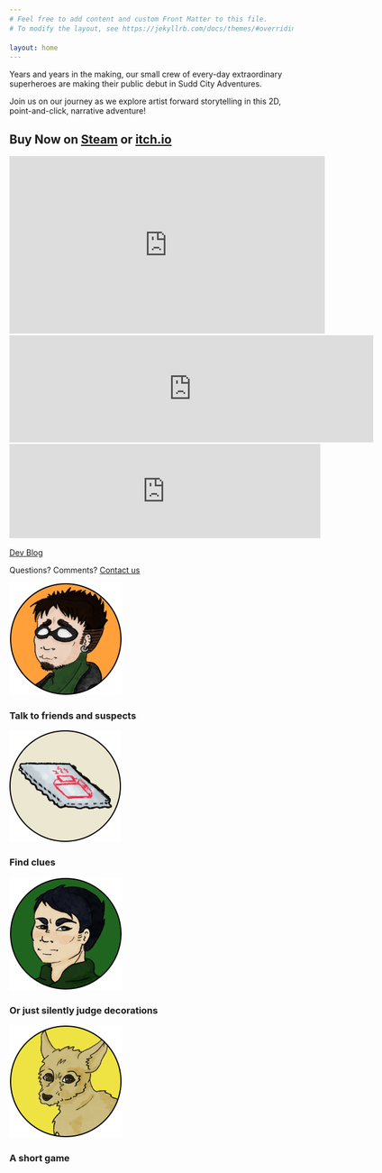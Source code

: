 ```yaml
---
# Feel free to add content and custom Front Matter to this file.
# To modify the layout, see https://jekyllrb.com/docs/themes/#overriding-theme-defaults

layout: home
---
```


Years and years in the making, our small crew of every-day extraordinary superheroes are making their public debut in Sudd City Adventures.

Join us on our journey as we explore artist forward storytelling in this 2D, point-and-click, narrative adventure!
<h2>
Buy Now on <a href="https://store.steampowered.com/app/1238970/Sudd_City_Adventures/">Steam</a> or <a href="https://suddcity.itch.io/sudd-city-adventures">itch.io</a>
</h2>

<iframe width="560" height="315" src="https://www.youtube.com/embed/mBgSIsVRu6Y?si=c5AaWBc_QYaU4URT" title="YouTube video player" frameborder="0" allow="accelerometer; autoplay; clipboard-write; encrypted-media; gyroscope; picture-in-picture; web-share" referrerpolicy="strict-origin-when-cross-origin" allowfullscreen></iframe>


<iframe src="https://store.steampowered.com/widget/1238970/" frameborder="0" width="646" height="190"></iframe>
<iframe frameborder="0" src="https://itch.io/embed/558370?dark=true" width="552" height="167"><a href="https://suddcity.itch.io/sudd-city-adventures">Sudd City Adventures on itch.io</a></iframe>

<!-- [Press Kit](http://mollyjameson.com/suddcity/presskit) -->

[Dev Blog](https://web.archive.org/web/20220123123926/http://suddcity.com/blog/)

Questions? Comments? <a class="u-email" href="mailto:support@suddcity.com">Contact us</a>

<div class="usp-bullet-container">
	<img src="assets/img/SadPuppyDog.png"> 
	<div class="usp-bullet-center">
		<h3>Talk to friends and suspects</h3>
	</div>
</div>
<div class="usp-bullet-container">
	<img src="assets/img/Pastry.png"> 
	<div class="usp-bullet-center">
		<h3>Find clues</h3>
	</div>
</div>
<div class="usp-bullet-container">
	<img src="assets/img/Angry.png"> 
	<div class="usp-bullet-center">
		<h3>Or just silently judge decorations</h3>
	</div>
</div>
<div class="usp-bullet-container">
	<img src="assets/img/Sparky.png"> 
	<div class="usp-bullet-center">
		<h3>A short game</h3>
	</div>
</div>

